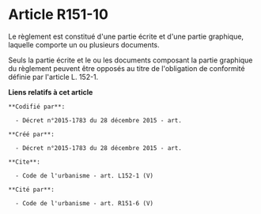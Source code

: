 # Article R151-10

Le règlement est constitué d'une partie écrite et d'une partie graphique, laquelle comporte un ou plusieurs documents. 

Seuls la partie écrite et le ou les documents composant la partie graphique du règlement peuvent être opposés au titre de
l'obligation de conformité définie par l'article L. 152-1.

**Liens relatifs à cet article**

	**Codifié par**:

	  - Décret n°2015-1783 du 28 décembre 2015 - art.

	**Créé par**:

	  - Décret n°2015-1783 du 28 décembre 2015 - art.

	**Cite**:

	  - Code de l'urbanisme - art. L152-1 (V)

	**Cité par**:

	  - Code de l'urbanisme - art. R151-6 (V)
